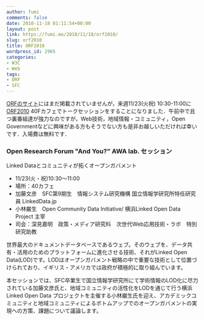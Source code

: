 ```yaml
---
author: fumi
comments: false
date: 2010-11-18 01:11:54+00:00
layout: post
link: https://fumi.me/2010/11/18/orf2010/
slug: orf2010
title: ORF2010
wordpress_id: 2965
categories:
- W3C
- Web
tags:
- ORF
- SFC
---
```


[ORFのサイト](http://orf.sfc.keio.ac.jp/)にはまだ掲載されていませんが，来週11/23(火祝) 10:30-11:00に[ORF2010](http://orf.sfc.keio.ac.jp/) 40Fカフェでトークセッションをすることになりました．午前中で且つ裏番組達が強力なのですが，Web技術，地域情報・コミュニティ，Open Governmentなどに興味がある方もそうでない方も是非お越しいただければ幸いです．入場費は無料です．

### Open Research Forum "And You?" AWA lab. セッション
Linked Dataとコミュニティが拓くオープンガバメント

* 11/23(火・祝)10:30～11:00
* 場所：40カフェ
* 加藤文彦　SFC第9期生　情報システム研究機構 国立情報学研究所特任研究員 LinkedData.jp
* 小林巌生　Open Community Data Initiative/ 横浜Linked Open Data Project 主宰
* 司会：深見嘉明　政策・メディア研究科　次世代Web応用技術・ラボ　特別研究助教

世界最大のドキュメントデータベースであるウェブ。そのウェブを、データ共有・活用のためのプラットフォームに進化させる技術、それがLinked Open Data(LOD)です。LODはオープンガバメント戦略の中で重要な技術として位置づけられており、イギリス・アメリカでは政府が積極的に取り組んでいます。

本セッションでは、SFC卒業生で国立情報学研究所にて学術情報のLOD化に尽力されている加藤文彦氏と、地域コミュニティの活性化をLODを通じて行う横浜Linked Open Data プロジェクトを主催する小林巌生氏を迎え、アカデミックコミュニティと地域コミュニティによるボトムアップでのオープンガバメントの実現への方策、課題について議論します。
